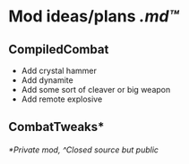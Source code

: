 # Mod ideas/plans *.md:tm:*

## CompiledCombat
- Add crystal hammer
- Add dynamite 
- Add some sort of cleaver or big weapon
- Add remote explosive

## CombatTweaks*


###### *Private mod, ^Closed source but public
